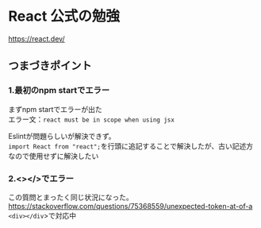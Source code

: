 # React 公式の勉強

https://react.dev/

## つまづきポイント

### 1.最初のnpm startでエラー
まずnpm startでエラーが出た<br>
エラー文：`react must be in scope when using jsx`<br>

Eslintが問題らしいが解決できず。<br>
`import React from "react";`を行頭に追記することで解決したが、古い記述方なので使用せずに解決したい<br>

### 2.<></>でエラー
この質問とまったく同じ状況になった。<br>
https://stackoverflow.com/questions/75368559/unexpected-token-at-of-a<br>
`<div></div`>で対応中
